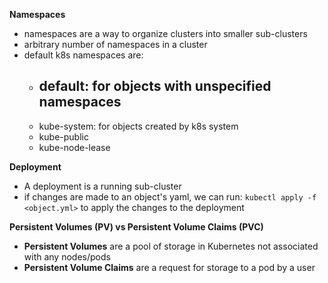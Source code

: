 **Namespaces**
- namespaces are a way to organize clusters into smaller sub-clusters
- arbitrary number of namespaces in a cluster
- default k8s namespaces are:
	- default: for objects with unspecified namespaces
		- 
	- kube-system: for objects created by k8s system
	- kube-public
	- kube-node-lease

**Deployment**
- A deployment is a running sub-cluster
- if changes are made to an object's yaml, we can run: `kubectl apply -f <object.yml>` to apply the changes to the deployment

**Persistent Volumes (PV) vs Persistent Volume Claims (PVC)**
- **Persistent Volumes** are a pool of storage in Kubernetes not associated with any nodes/pods
- **Persistent Volume Claims** are a request for storage to a pod by a user